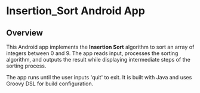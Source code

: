 # Insertion_Sort Android App

## Overview
This Android app implements the **Insertion Sort** algorithm to sort an array of integers between 0 and 9. The app reads input, processes the sorting algorithm, and outputs the result while displaying intermediate steps of the sorting process.

The app runs until the user inputs 'quit' to exit. It is built with Java and uses Groovy DSL for build configuration.

